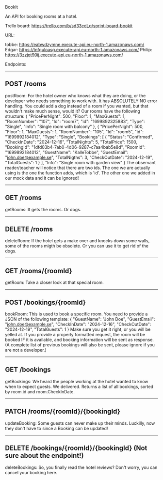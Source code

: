 BookIt

An API for booking rooms at a hotel.

Trello board: https://trello.com/b/sd33cdLq/sprint-board-bookit

URL: 

tobbe: https://eabwdzymne.execute-api.eu-north-1.amazonaws.com/
Edgar: https://tnfguloasg.execute-api.eu-north-1.amazonaws.com/
Philip: https://3zzjqt90ij.execute-api.eu-north-1.amazonaws.com/

Endpoints:

-------------
POST /rooms
-------------
postRoom:
For the hotel owner who knows what they are doing, or the developer who needs something to work with.
It has ABSOLUTELY NO error handling. You could add a dog instead of a room if you wanted, but that wouldn't make much sense, would it?
Our rooms have the following structure:
{
			"PricePerNight": 500,
			"Floor": 1,
			"MaxGuests": 1,
			"RoomNumber": "107",
			"Id": "room7",
			"id": "1699892325883",
			"Type": "Single",
			"Info": "Single room with balcony"
		},
		{
			"PricePerNight": 500,
			"Floor": 1,
			"MaxGuests": 1,
			"RoomNumber": "105",
			"Id": "room5",
			"id": "1699892184012",
			"Type": "Single",
			"Bookings": [
				{
					"Status": "Confirmed",
					"CheckInDate": "2024-12-16",
					"TotalNights": 5,
					"TotalPrice": 1500,
					"BookingId": "1dfd03b4-7ab0-4d06-9287-c7aa4bab5e8d",
					"RoomId": "1699892184012",
					"GuestName": "KalleTobbe",
					"GuestEmail": "john.doe@example.se",
					"TotalNigths": 3,
					"CheckOutDate": "2024-12-19",
					"TotalGuests": 1
				}
			],
			"Info": "Single room with garden view"
		}
The observant reader/teacher will notice that there are two ids. The one we are actually using is the one the function adds, which is 'id'. The other one we added in our mock data and it can be ignored!

-------------
GET /rooms
-------------
getRooms:
It gets the rooms. Or dogs.

-------------
DELETE /rooms
-------------
deleteRoom:
If the hotel gets a make over and knocks down some walls, some of the rooms migth be obsolete. Or you can use it to get rid of the dogs.

-------------
GET /rooms/{roomId}
-------------
getRoom:
Take a closer look at that special room.

-------------
POST /bookings/{roomId}
-------------
bookRoom:
This is used to book a specific room.
You need to provide a JSON of the following template:
{
"GuestName": "John Doe",
"GuestEmail": "john.doe@example.se",
"CheckInDate": "2024-12-16",
"CheckOutDate": "2024-12-19",
"TotalGuests": 1
}
Make sure you get it right, or you will be yelled at.
If you provide a properly formatted request, the room will be booked IF it is available, and booking information will be sent as response. (A complete list of previous bookings will also be sent, please ignore if you are not a developer.)

-------------
GET /bookings
-------------
getBookings:
We heard the people working at the hotel wanted to know when to expect guests. We delivered. Returns a list of all bookings, sorted by room.id and room.CheckInDate.

-------------
PATCH /rooms/{roomId}/{bookingId}
-------------
updateBooking:
Some guests can never make up their minds. Luckilly, now they don't have to since a Booking can be updated!

-------------
DELETE /bookings/{roomId}/{bookingId} (Not sure about the endpoint!)
-------------
deleteBookings:
So, you finally read the hotel reviews? Don't worry, you can cancel your booking here.




